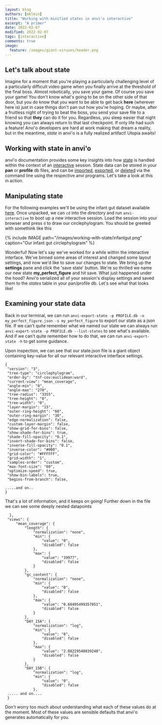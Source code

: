 ```yaml
---
layout: blog
authors: [mklein]
title: "Working with minified states in anvi'o interactive"
excerpt: "A primer"
date: 2022-02-07
modified: 2022-02-07
tags: [interactive]
comments: true
image:
  feature: /images/giant-viruses/header.png
---
```


## Let's talk about state

Imagine for a moment that you're playing a particularly challenging level of a particularly difficult video game when you finally arrive at the threshold of the final boss. Almost robotically, you save your game. Of course you save your game! You don't know what's going to be on the other side of that door, but you do know that you want to be able to get back __here__ (wherever here is) just in case things don't pan out how you're hoping. Or maybe, after a fruitless night of trying to beat the boss, you send your save file to a friend so that __they__ can do it for you. Regardless, you sleep easier that night knowing you can always return to that last checkpoint. If only life had such a feature! Anvi'o developers are hard at work making that dream a reality, but in the meantime, _state_ in anvi'o is a fully realized artifact! Utopia awaits!

## Working with state in anvi'o

anvi'o documentation provides some key insights into how [state](http://anvio.org/help/main/artifacts/state/) is handled within the context of an [interactive](http://anvio.org/help/main/artifacts/interactive/) session. State data can be stored in your __pan__ or __profile__ db files, and can be [imported](https://anvio.org/help/main/programs/anvi-import-state/), [exported](https://anvio.org/help/main/programs/anvi-export-state/), or [deleted](https://anvio.org/help/main/programs/anvi-delete-state/) via the command line using the respective anvi programs. Let's take a look at this in action. 

## Manipulating state

For the following examples we'll be using the infant gut dataset available [here](https://merenlab.org/tutorials/infant-gut/). Once unpacked, we can `cd` into the directory and run `anvi-interactive` to boot up a new interactive session. Load the session into your browser and press `d` to draw our circlephylogram. You should be greeted with somethink like this

{% include IMAGE path="/images/working-with-state/infantgut.png" caption="Our infant gut circlephylogram" %}

Wonderful! Now let's say we've worked for a while within the interactive interface. We've binned some areas of interest and changed some layout settings, and now we'd like to save our changes to state. We bring up the __settings__ pane and click the 'save state' button. We're so thrilled we name our new state __my_perfect_figure__ and hit save. What just happened under the hood? Anvi'o serialized all of your session's display settings and saved them to the _states_ table in your pan/profile db. Let's see what that looks like!

## Examining your state data

Back in our terminal, we can run `anvi-export-state -p PROFILE.db -o my_perfect_figure.json -s my_perfect_figure` to export our state as a json file. If we can't quite remember what we named our state we can always run `anvi-export-state -p PROFILE.db --list-states` to see what's available. And if we can't quite remember how to do that, we can run `anvi-export-state -h` to get some guidance. 

Upon inspection, we can see that our state.json file is a giant object containing key-value for all our relevant interactive interface settings. 

```
{
 "version": "3",
 "tree-type": "circlephylogram",
 "order-by": "tnf-cov:euclidean:ward",
 "current-view": "mean_coverage",
 "angle-min": "0",
 "angle-max": "270",
 "tree-radius": "3355",
 "tree-height": "0",
 "tree-width": "0",
 "layer-margin": "15",
 "outer-ring-height": "60",
 "outer-ring-margin": "30",
 "edge-normalization": false,
 "custom-layer-margin": false,
 "show-grid-for-bins": false,
 "show-shade-for-bins": true,
 "shade-fill-opacity": "0.1",
 "invert-shade-for-bins": false,
 "inverse-fill-opacity": "0.1",
 "inverse-color": "#000",
 "grid-color": "#FFFFFF",
 "grid-width": "1",
 "samples-order": "custom",
 "max-font-size": "60",
 "optimize-speed": true,
 "show-bin-labels": true,
 "begins-from-branch": false,

.....and on..
}  
```
That's a lot of information, and it keeps on going! Further down in the file we can see some deeply nested datapoints
```
  },
 "views": {
     "mean_coverage": {
         "length": {
             "normalization": "none",
             "min": {
                 "value": "0",
                 "disabled": false
             },
             "max": {
                 "value": "39977",
                 "disabled": false
             }
         },
         "gc_content": {
             "normalization": "none",
             "min": {
                 "value": "0",
                 "disabled": false
             },
             "max": {
                 "value": "0.68495499357051",
                 "disabled": false
             }
         },
         "DAY_15A": {
             "normalization": "log",
             "min": {
                 "value": "0",
                 "disabled": false
             },
             "max": {
                 "value": "2.88229548039248",
                 "disabled": false
             }
         },
         "DAY_15B": {
             "normalization": "log",
             "min": {
                 "value": "0",
                 "disabled": false
             },
 ..... and on....
 }
``` 
Don't worry too much about understanding what each of these values do at the moment. Most of these values are sensible defaults that anvi'o generates automatically for you. 
